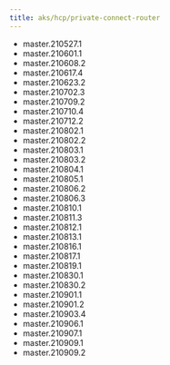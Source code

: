 ```yaml
---
title: aks/hcp/private-connect-router
---
```

- master.210527.1
- master.210601.1
- master.210608.2
- master.210617.4
- master.210623.2
- master.210702.3
- master.210709.2
- master.210710.4
- master.210712.2
- master.210802.1
- master.210802.2
- master.210803.1
- master.210803.2
- master.210804.1
- master.210805.1
- master.210806.2
- master.210806.3
- master.210810.1
- master.210811.3
- master.210812.1
- master.210813.1
- master.210816.1
- master.210817.1
- master.210819.1
- master.210830.1
- master.210830.2
- master.210901.1
- master.210901.2
- master.210903.4
- master.210906.1
- master.210907.1
- master.210909.1
- master.210909.2
